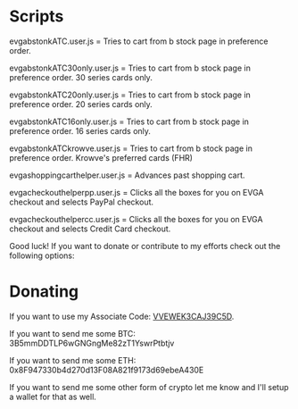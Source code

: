 # Scripts

evgabstonkATC.user.js = Tries to cart from b stock page in preference order.

evgabstonkATC30only.user.js = Tries to cart from b stock page in
preference order.  30 series cards only.

evgabstonkATC20only.user.js = Tries to cart from b stock page in
preference order.  20 series cards only.

evgabstonkATC16only.user.js = Tries to cart from b stock page in
preference order.  16 series cards only.

evgabstonkATCkrowve.user.js = Tries to cart from b stock page in
preference order.  Krowve's preferred cards (FHR)

evgashoppingcarthelper.user.js = Advances past shopping cart.

evgacheckouthelperpp.user.js = Clicks all the boxes for you on EVGA checkout and selects PayPal checkout.

evgacheckouthelpercc.user.js = Clicks all the boxes for you on EVGA checkout and selects Credit Card checkout.

Good luck!  If you want to donate or contribute to my efforts check
out the following options:


# Donating

If you want to use my Associate Code: [VVEWEK3CAJ39C5D](https://www.evga.com/associates/default.aspx?associatecode=VVEWEK3CAJ39C5D).

If you want to send me some BTC: 3B5mmDDTLP6wGNGngMe82zT1YswrPtbtjv

If you want to send me some ETH: 0x8F947330b4d270d13F08A821f9173d69ebeA430E

If you want to send me some other form of crypto let me know and I'll
setup a wallet for that as well.

